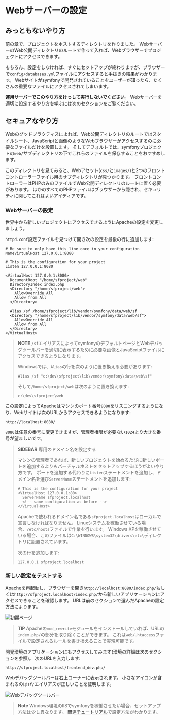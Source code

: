 Webサーバーの設定
===================

みっともないやり方
------------------

前の章で、プロジェクトをホストするディレクトリを作りました。
WebサーバーのWeb公開ディレクトリのルートで作って入れば、Webブラウザーでプロジェクトにアクセスできます。

もちろん、設定をしなければ、すぐにセットアップが終わりますが、ブラウザーで`config/databases.yml`ファイルにアクセスすると手抜きの結果がわかります。
Webサイトがsymfonyで開発されていることをユーザーが知ったら、たくさんの重要なファイルにアクセスされてしまいます。

**運用サーバーでこのやり方をけっして実行しないでください**。
Webサーバーを適切に設定するやり方を学ぶには次のセクションをご覧ください。

セキュアなやり方
----------------

Webのグッドプラクティスによれば、Web公開ディレクトリのルートではスタイルシート、JavaScriptと画像のようなWebブラウザーがアクセスするのに必要なファイルだけを設置します。
そしてデフォルトでは、symfonyプロジェクトの`web/`サブディレクトリの下でこれらのファイルを保存することをおすすめします。

このディレクトリを見てみると、Webアセット(`css/`と`images/`)と2つのフロントコントローラーファイル用のサブディレクトリが見つかります。
フロントコントローラーはPHPのみのファイルでWeb公開ディレクトリのルートに置く必要があります。
ほかのすべてのPHPファイルはブラウザーから隠され、セキュリティに関してこれはよいアイディアです。

### Webサーバーの設定

世界中から新しいプロジェクトにアクセスできるようにApacheの設定を変更しましょう。

`httpd.conf`設定ファイルを見つけて開き次の設定を最後の行に追加します:

    # Be sure to only have this line once in your configuration
    NameVirtualHost 127.0.0.1:8080

    # This is the configuration for your project
    Listen 127.0.0.1:8080

    <VirtualHost 127.0.0.1:8080>
      DocumentRoot "/home/sfproject/web"
      DirectoryIndex index.php
      <Directory "/home/sfproject/web">
        AllowOverride All
        Allow from All
      </Directory>

      Alias /sf /home/sfproject/lib/vendor/symfony/data/web/sf
      <Directory "/home/sfproject/lib/vendor/symfony/data/web/sf">
        AllowOverride All
        Allow from All
      </Directory>
    </VirtualHost>

>**NOTE**
>`/sf`エイリアスによってsymfonyのデフォルトページとWebデバッグツールバーを適切に表示するために必要な画像とJavaScriptファイルにアクセスできるようになります。
>
>Windowsでは、`Alias`の行を次のように置き換える必要があります:
>
>     Alias /sf "c:\dev\sfproject\lib\vendor\symfony\data\web\sf"
>
>そして`/home/sfproject/web`は次のように置き換えます:
>
>     c:\dev\sfproject\web

この設定によってApacheはマシンのポート番号`8080`をリスニングするようになり、Webサイトは次のURLからアクセスできるようになります:

    http://localhost:8080/

`8080`は任意の番号に変更できますが、管理者権限が必要ない`1024`より大きな番号が望ましいです。

>**SIDEBAR**
>専用のドメイン名を設定する
>
>マシンの管理者であれば、新しいプロジェクトを始めるたびに新しいポートを追加するよりもバーチャルホストをセットアップするほうがよいやり方です。
>ポートを追加する代わりに`Listen`ステートメントを追加し、ドメイン名を選び`ServerName`ステートメントを追加します:
>
>     # This is the configuration for your project
>     <VirtualHost 127.0.0.1:80>
>       ServerName sfproject.localhost
>       <!-- same configuration as before -->
>     </VirtualHost>
>
>Apacheで使われるドメイン名である`sfproject.localhost`はローカルで宣言しなければなりません。
>Linuxシステムを稼働させている場合、`/etc/hosts`ファイルで作業を行います。
>Windows XPを稼働させている場合、このファイルは`C:\WINDOWS\system32\drivers\etc\`ディレクトリに設置されています。
>
>次の行を追加します:
>
>     127.0.0.1 sfproject.localhost

### 新しい設定をテストする

Apacheを再起動し、ブラウザーを開き`http://localhost:8080/index.php/`もしくは`http://sfproject.localhost/index.php/`から新しいアプリケーションにアクセスできることを確認します。
URLは前のセクションで選んだApacheの設定方法によります。

![初期ページ](http://www.symfony-project.org/images/jobeet/1_2/01/congratulations.png)

>**TIP**
>Apacheの`mod_rewrite`モジュールをインストールしていれば、URLの`index.php/`の部分を取り除くことができます。
>これは`web/.htaccess`ファイルで設定されるルールを書き換えることで実現可能です。

開発環境のアプリケーションにもアクセスしてみます(環境の詳細は次のセクションを参照)。
次のURLを入力します:

    http://sfproject.localhost/frontend_dev.php/

Webデバッグツールバーは右上コーナーに表示されます。
小さなアイコンが含まれるのは`sf/`エイリアスが正しいことを証明します。

![Webデバッグツールバー](http://www.symfony-project.org/images/jobeet/1_2/01/web_debug_toolbar.png)

>**Note**
>Windows環境のIISでsymfonyを稼働させたい場合、セットアップ方法は少し異なります。
>[関連チュートリアル](http://www.symfony-project.org/cookbook/1_0/ja/web_server_iis)で設定方法がわかります。
